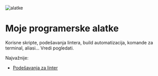 ![alatke](https://upload.wikimedia.org/wikipedia/commons/thumb/8/82/Hand_tools.jpg/640px-Hand_tools.jpg)

# Moje programerske alatke

Korisne skripte, podešavanja lintera, build automatizacija, komande za terminal, aliasi... Vredi pogledati.

Najvažnije:
* [Podešavanja za linter](https://github.com/mudroljub/alatke/blob/master/linter/.eslintrc)
